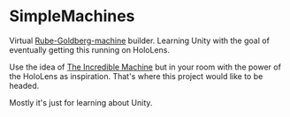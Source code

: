 # SimpleMachines
Virtual [Rube-Goldberg-machine](https://en.wikipedia.org/wiki/Rube_Goldberg_machine) builder. Learning Unity with the goal of eventually getting this running on HoloLens.

Use the idea of [The Incredible Machine](https://youtu.be/h-5BpXPvxcM) but in your room with the power of the HoloLens as inspiration. That's where this project would like to be headed.

Mostly it's just for learning about Unity.
